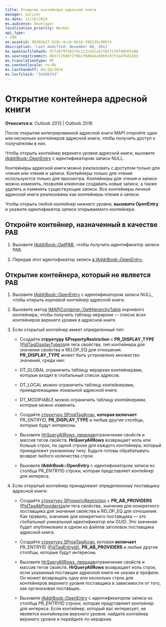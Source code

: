 ```yaml
---
title: Открытие контейнера адресной книги
manager: soliver
ms.date: 11/16/2014
ms.audience: Developer
localization_priority: Normal
api_type:
- COM
ms.assetid: 89383b27-618c-4ccb-9e16-f66235c98bfe
description: 'Last modified: November 08, 2011'
ms.openlocfilehash: 97fa9f9750174c112c431c62f6171f674856fa86
ms.sourcegitcommit: 8657170d071f9bcf680aba50b9c07f2a4fb82283
ms.translationtype: MT
ms.contentlocale: ru-RU
ms.lasthandoff: 04/28/2019
ms.locfileid: "33436743"
---
```

# <a name="opening-an-address-book-container"></a>Открытие контейнера адресной книги

**Относится к**: Outlook 2013 | Outlook 2016 
  
После открытия интегрированной адресной книги MAPI откройте один или несколько контейнеров адресной книги, чтобы получить доступ к получателям в них.
  
Чтобы открыть контейнер верхнего уровня адресной книги, вызовите [IAddrBook::OpenEntry](iaddrbook-openentry.md) с идентификатором записи NULL. 
  
Контейнеры адресной книги можно реализовать с доступом только для чтения или чтения и записи. Контейнеры только для чтения используются только для просмотра. Контейнеры для чтения и записи можно изменять, позволяя клиентам создавать новые записи, а также удалять и изменять существующие записи. Все контейнеры личной адресной книги реализованы как контейнеры чтения и записи. 
  
Чтобы открыть любой контейнер нижнего уровня, **вызовите OpenEntry** и укажите идентификатор записи открываемого контейнера. 
  
## <a name="open-the-container-designated-as-the-pab"></a>Откройте контейнер, назначенный в качестве PAB
  
1. Вызовите [IAddrBook::GetPAB,](iaddrbook-getpab.md) чтобы получить идентификатор записи PAB. 
    
2. Передав этот идентификатор записи [в IAddrBook::OpenEntry.](iaddrbook-openentry.md)
    
## <a name="open-a-container-that-is-not-the-pab"></a>Открытие контейнера, который не является PAB
  
1. Вызовите [IAddrBook::OpenEntry](iaddrbook-openentry.md) с идентификатором записи NULL, чтобы открыть корневой контейнер адресной книги. 
    
2. Вызовите метод [IMAPIContainer::GetHierarchyTable](imapicontainer-gethierarchytable.md) корневого контейнера, чтобы получить таблицу иерархии — список всех контейнеров верхнего уровня в адресной книге. 
    
3. Если открытый контейнер имеет определенный тип:
    
   - Создайте **структуру SPropertyRestriction** с **PR_DISPLAY_TYPE** ([PidTagDisplayType)](pidtagdisplaytype-canonical-property.md)для тега свойства, тип контейнера для значения свойства и RELOP_EQ для отношения. **PR_DISPLAY_TYPE** может быть установлено множество значений, среди них: 
    
   - DT_GLOBAL ограничить таблицу иерархии контейнерами, которые входят в глобальный список адресов.
    
   - DT_LOCAL можно ограничить таблицу контейнерами, принадлежащими локальной адресной книге.
    
   - DT_MODIFIABLE можно ограничить таблицу контейнерами, которые можно изменить.
    
   - Создайте [структуру SPropTagArray,](sproptagarray.md) **которая включает** PR_ENTRYID, **PR_DISPLAY_TYPE** и любые другие столбцы, которые будут интересны. 
    
   - Вызовите [HrQueryAllRows, передав](hrqueryallrows.md)ограничение свойств и массив тегов свойств. **HrQueryAllRows** возвращает ноль или больше строк, по одной строке для каждого контейнера, который принадлежит указанному типу. Будьте готовы обрабатывать возврат любого количества строк. 
    
   - Вызовите **IAddrBook::OpenEntry** с идентификатором  записи из столбца PR_ENTRYID строки, которая представляет контейнер для интереса. 
    
4. Если открытый контейнер принадлежит определенному поставщику адресной книги:
    
   - Создайте [структуру SPropertyRestriction](spropertyrestriction.md) с **PR_AB_PROVIDERS** ([PidTagAbProviders)](pidtagabproviders-canonical-property.md)для тега свойства, значения для конкретного поставщика для значения свойства и RELOP_EQ для отношения. Как правило, значение для конкретного поставщика — это глобальный уникальный идентификатор или GUID. Это значение будет опубликовано в одном из файлов заголовок поставщика адресной книги. 
    
   - Создайте [структуру SPropTagArray,](sproptagarray.md) которая **включает** PR_ENTRYID ([PidTagEntryId),](pidtagentryid-canonical-property.md) **PR_AB_PROVIDERS** и любые другие столбцы, которые будут интересны. 
    
   - Вызовите [HrQueryAllRows, передав](hrqueryallrows.md)ограничение свойств и массив тегов свойств. **HrQueryAllRows** возвращает ноль строк, если указанный поставщик адресной книги не указан в профиле. Он может возвращать одну или несколько строк для контейнеров верхнего уровня поставщика в зависимости от того, как организован поставщик. 
    
   - Вызовите [IAddrBook::OpenEntry](iaddrbook-openentry.md) с идентификатором  записи из столбца PR_ENTRYID строки, которая представляет контейнер для интереса. Если контейнер, который вас интересует, не является контейнером верхнего уровня, найдите контейнер верхнего уровня и перейдите по иерархии. 
    

